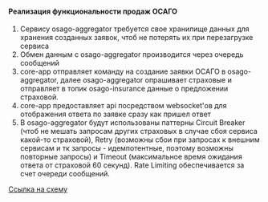 #### Реализация функциональности продаж ОСАГО
1. Сервису osago-aggregator требуется свое хранилище данных для хранения созданных заявок, чтоб не потерять их при перезагрузке сервиса
2. Обмен данным с osago-aggregator производится через очередь сообщений
3. core-app отправляет команду на создание заявки ОСАГО в osago-aggregator, далее osago-aggregator опрашивает страховые и отправляет в топик osago-insurance данные о предложении страховой.
4. core-app предоставляет api посредством websocket'ов для отображения ответа по заявке сразу как пришел ответ
5. В osago-aggregator будут использованы паттерны Circuit Breaker (чтоб не мешать запросам других страховых в случае сбоя сервиса какой-то страховой), Retry (возможны сбои при запросах к внешним сервисам и тк запросы - идемпотентные, поэтому возможны повторные запросы) и Timeout (максимальное время ожидания ответа от страховой 60 секунд). Rate Limiting обеспечивается за счет очереди сообщений.
   
[Ссылка на схему](https://drive.google.com/file/d/1TVPB61F5RjFmeMuXBNrDiIcdZZ4I20zA/view?usp=sharing)


